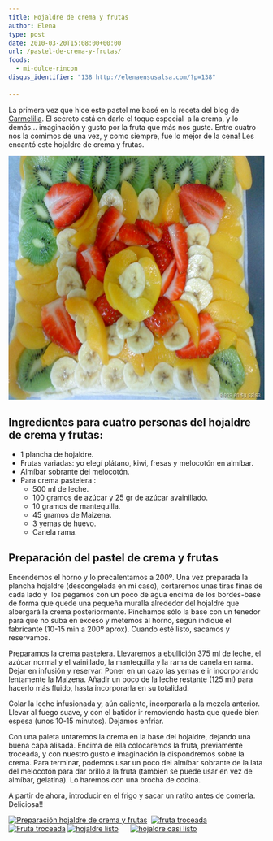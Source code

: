 ```yaml
---
title: Hojaldre de crema y frutas
author: Elena
type: post
date: 2010-03-20T15:08:00+00:00
url: /pastel-de-crema-y-frutas/
foods:
  - mi-dulce-rincon
disqus_identifier: "138 http://elenaensusalsa.com/?p=138"

---
```

La primera vez que hice este pastel me basé en la receta del blog de <a href="http://recetascarmelilla.blogspot.com/" target="_blank" rel="noopener">Carmelilla</a>. El secreto está en darle el toque especial  a la crema, y lo demás&#8230; imaginación y gusto por la fruta que más nos guste. Entre cuatro nos la comimos de una vez, y como siempre, fue lo mejor de la cena! Les encantó este hojaldre de crema y frutas.

[<img class="size-full wp-image-692 aligncenter" src="/2018/03/DSC00328_thumb-5B5-5D1.jpg" alt="" width="640" height="480" />][1]

## Ingredientes para cuatro personas del hojaldre de crema y frutas:

  * 1 plancha de hojaldre.
  * Frutas variadas: yo elegí plátano, kiwi, fresas y melocotón en almíbar.
  * Almíbar sobrante del melocotón.
  * Para crema pastelera : 
      * 500 ml de leche.
      * 100 gramos de azúcar y 25 gr de azúcar avainillado.
      * 10 gramos de mantequilla.
      * 45 gramos de Maizena.
      * 3 yemas de huevo.
      * Canela rama.

## Preparación del pastel de crema y frutas

Encendemos el horno y lo precalentamos a 200º. Una vez preparada la plancha hojaldre (descongelada en mi caso), cortaremos unas tiras finas de cada lado y  los pegamos con un poco de agua encima de los bordes-base de forma que quede una pequeña muralla alrededor del hojaldre que albergará la crema posteriormente. Pinchamos sólo la base con un tenedor para que no suba en exceso y metemos al horno, según indique el fabricante (10-15 min a 200º aprox). Cuando esté listo, sacamos y reservamos.

Preparamos la crema pastelera. Llevaremos a ebullición 375 ml de leche, el azúcar normal y el vainillado, la mantequilla y la rama de canela en rama. Dejar en infusión y reservar. Poner en un cazo las yemas e ir incorporando lentamente la Maizena. Añadir un poco de la leche restante (125 ml) para hacerlo más fluido, hasta incorporarla en su totalidad.

Colar la leche infusionada y, aún caliente, incorporarla a la mezcla anterior. Llevar al fuego suave, y con el batidor ir removiendo hasta que quede bien espesa (unos 10-15 minutos). Dejamos enfriar.

Con una paleta untaremos la crema en la base del hojaldre, dejando una buena capa alisada. Encima de ella colocaremos la fruta, previamente troceada, y con nuestro gusto e imaginación la dispondremos sobre la crema. Para terminar, podemos usar un poco del almíbar sobrante de la lata del melocotón para dar brillo a la fruta (también se puede usar en vez de almíbar, gelatina). Lo haremos con una brocha de cocina.

A partir de ahora, introducir en el frigo y sacar un ratito antes de comerla. Deliciosa!!

[<img class="alignnone" style="display: inline; border: 0px;" title="DSC00316" src="http://images.elenaensusalsa.com/2018/03/DSC00316_thumb1.jpg" alt="Preparación hojaldre de crema y frutas" width="244" height="184" border="0" />][2]  [<img class="alignnone" style="display: inline; border: 0px;" title="DSC00319" src="http://images.elenaensusalsa.com/2018/03/DSC00319_thumb1.jpg" alt="fruta troceada" width="184" height="244" border="0" />][3] [<img class="alignnone" style="display: inline; border: 0px;" title="DSC00320" src="http://images.elenaensusalsa.com/2018/03/DSC00320_thumb1.jpg" alt="Fruta troceada" width="244" height="184" border="0" />][4] [<img class="alignnone" style="display: inline; border: 0px;" title="DSC00328" src="http://images.elenaensusalsa.com/2018/03/DSC00328_thumb-5B3-5D1.jpg" alt="hojaldre listo" width="244" height="184" border="0" />][5]      [<img class="alignnone" style="display: inline; border: 0px;" title="DSC00327" src="http://images.elenaensusalsa.com/2018/03/DSC00327_thumb1.jpg" alt="hojaldre casi listo" width="244" height="184" border="0" />][6]

 [1]: /2018/03/DSC00328_thumb-5B5-5D1.jpg
 [2]: http://images.elenaensusalsa.com/2018/03/DSC00316_thumb1.jpg
 [3]: http://images.elenaensusalsa.com/2018/03/DSC00319_thumb1.jpg
 [4]: http://images.elenaensusalsa.com/2018/03/DSC00320_thumb1.jpg
 [5]: http://images.elenaensusalsa.com/2018/03/DSC00328_thumb-5B3-5D1.jpg
 [6]: http://images.elenaensusalsa.com/2018/03/DSC00327_thumb1.jpg
